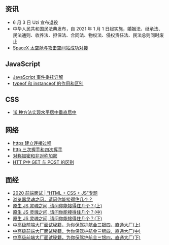 ## 资讯

- 6 月 3 日 Uzi 宣布退役
- 中华人民共和国民法典发布，自 2021 年 1 月 1 日起实施，婚姻法、继承法、民法通则、收养法、担保法、合同法、物权法、侵权责任法、民法总则同时废止
- [SpaceX 太空舱与攻击空间站成功对接](http://weibointl.api.weibo.com/share/150427017.html)

## JavaScript

- [JavaScript 事件委托详解](https://zhuanlan.zhihu.com/p/26536815)
- [typeof 和 instanceof 的作用和区别](https://www.jianshu.com/p/1216b1f429fb)

## CSS

- [16 种方法实现水平居中垂直居中](https://juejin.im/post/58f818bbb123db006233ab2a)

## 网络

- [https 建立连接过程](https://blog.csdn.net/wangjun5159/article/details/51510594)
- [http 三次握手和四次挥手](https://www.jianshu.com/p/23c76a127e2d)
- [对称加密和非对称加密](https://segmentfault.com/a/1190000004461428)
- [HTT P中 GET 与 POST 的区别](https://mp.weixin.qq.com/s?__biz=MzI3NzIzMzg3Mw==&mid=100000054&idx=1&sn=71f6c214f3833d9ca20b9f7dcd9d33e4#rd)

## 面经

- [2020 前端面试 | “HTML + CSS + JS”专题](https://juejin.im/post/5ce4171ff265da1bd04eb4f3)
- [浏览器灵魂之问，请问你能接得住几个？](https://juejin.im/post/5df5bcea6fb9a016091def69)
- [原生 JS 灵魂之问, 请问你能接得住几个？(上)](https://juejin.im/post/5dac5d82e51d45249850cd20)
- [原生 JS 灵魂之问, 请问你能接得住几个？(中)](https://juejin.im/post/5dbebbfa51882524c507fddb)
- [原生 JS 灵魂之问, 请问你能接得住几个？(下)](https://juejin.im/post/5dd8b3a851882572f56b578f)
- [中高级前端大厂面试秘籍，为你保驾护航金三银四，直通大厂(上)](https://juejin.im/post/5c64d15d6fb9a049d37f9c20)
- [中高级前端大厂面试秘籍，为你保驾护航金三银四，直通大厂(中)](https://juejin.im/post/5c92f499f265da612647b754)
- [中高级前端大厂面试秘籍，为你保驾护航金三银四，直通大厂(下)](https://juejin.im/post/5cc26dfef265da037b611738)
